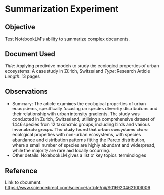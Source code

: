 # Summarization Experiment

## Objective
Test NotebookLM's ability to summarize complex documents.

## Document Used
*Title*: Applying predictive models to study the ecological properties of urban ecosystems: A case study in Zürich, Switzerland
*Type*: Research Article   
*Length*: 13 pages 

## Observations
- Summary: The article examines the ecological properties of urban ecosystems, specifically focusing on species diversity distributions and their relationship with urban intensity gradients. The study was conducted in Zurich, Switzerland, utilising a comprehensive dataset of 1446 species from 12 taxonomic groups, including birds and various invertebrate groups.
The study found that urban ecosystems share ecological properties with non-urban ecosystems, with species abundance and distribution patterns fitting the Pareto distribution, where a small number of species are highly abundant and widespread, while the majority are rare and locally occurring.
- Other details: NotebookLM gives a list of key topics' terminologies

## Reference
Link to document: https://www.sciencedirect.com/science/article/pii/S0169204621001006

